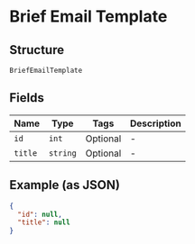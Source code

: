 
# Brief Email Template

## Structure

`BriefEmailTemplate`

## Fields

| Name | Type | Tags | Description |
|  --- | --- | --- | --- |
| `id` | `int` | Optional | - |
| `title` | `string` | Optional | - |

## Example (as JSON)

```json
{
  "id": null,
  "title": null
}
```

